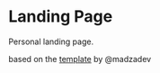# Landing Page

Personal landing page.

based on the [template](https://github.com/madzadev/landing-page) by @madzadev
